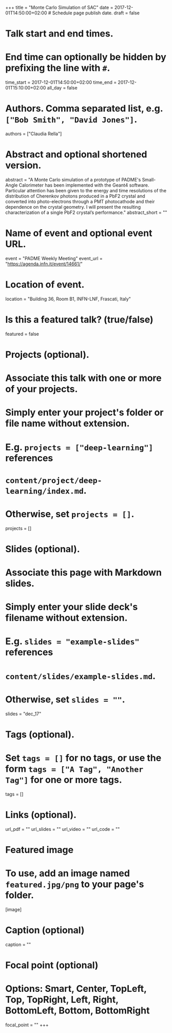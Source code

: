 +++
title = "Monte Carlo Simulation of SAC"
date = 2017-12-01T14:50:00+02:00  # Schedule page publish date.
draft = false

# Talk start and end times.
#   End time can optionally be hidden by prefixing the line with `#`.
time_start = 2017-12-01T14:50:00+02:00
time_end = 2017-12-01T15:10:00+02:00
all_day = false

# Authors. Comma separated list, e.g. `["Bob Smith", "David Jones"]`.
authors = ["Claudia Rella"]

# Abstract and optional shortened version.
abstract = "A Monte Carlo simulation of a prototype of PADME's Small-Angle Calorimeter has been implemented with the Geant4 software. Particular attention has been given to the energy and time resolutions of the distribution of Cherenkov photons produced in a PbF2 crystal and converted into photo-electrons through a PMT photocathode and their dependence on the crystal geometry. I will present the resulting characterization of a single PbF2 crystal’s performance."
abstract_short = ""

# Name of event and optional event URL.
event = "PADME Weekly Meeting"
event_url = "https://agenda.infn.it/event/14661/"

# Location of event.
location = "Building 36, Room B1, INFN-LNF, Frascati, Italy"

# Is this a featured talk? (true/false)
featured = false

# Projects (optional).
#   Associate this talk with one or more of your projects.
#   Simply enter your project's folder or file name without extension.
#   E.g. `projects = ["deep-learning"]` references 
#   `content/project/deep-learning/index.md`.
#   Otherwise, set `projects = []`.
projects = []

# Slides (optional).
#   Associate this page with Markdown slides.
#   Simply enter your slide deck's filename without extension.
#   E.g. `slides = "example-slides"` references 
#   `content/slides/example-slides.md`.
#   Otherwise, set `slides = ""`.
slides = "dec_17"

# Tags (optional).
#   Set `tags = []` for no tags, or use the form `tags = ["A Tag", "Another Tag"]` for one or more tags.
tags = []

# Links (optional).
url_pdf = ""
url_slides = ""
url_video = ""
url_code = ""

# Featured image
# To use, add an image named `featured.jpg/png` to your page's folder. 
[image]
  # Caption (optional)
  caption = ""

  # Focal point (optional)
  # Options: Smart, Center, TopLeft, Top, TopRight, Left, Right, BottomLeft, Bottom, BottomRight
  focal_point = ""
+++
